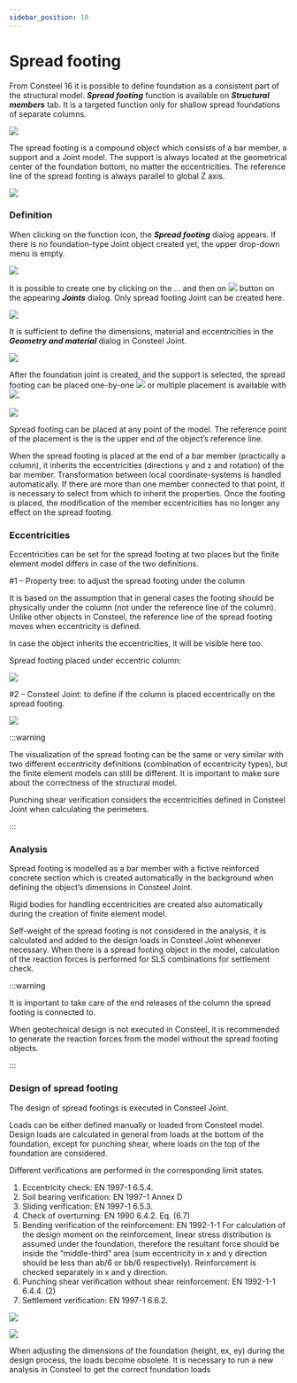 ```yaml
---
sidebar_position: 10
---
```

# Spread footing

From Consteel 16 it is possible to define foundation as a consistent part of the structural model. **_Spread footing_** function is available on **_Structural members_** tab. It is a targeted function only for shallow spread foundations of separate columns.

<!-- /wp:paragraph -->

<!-- wp:image {"align":"center","id":44437,"sizeSlug":"full","linkDestination":"none"} -->

![](./img/wp-content-uploads-2023-01-image-2.png)

<!-- /wp:image -->

<!-- wp:paragraph -->

The spread footing is a compound object which consists of a bar member, a support and a Joint model. The support is always located at the geometrical center of the foundation bottom, no matter the eccentricities. The reference line of the spread footing is always parallel to global Z axis.

<!-- /wp:paragraph -->

<!-- wp:image {"align":"center","id":44444,"sizeSlug":"full","linkDestination":"none"} -->

![](./img/wp-content-uploads-2023-01-image-3.png)

<!-- /wp:image -->

<!-- wp:heading {"level":3} -->

### Definition

<!-- /wp:heading -->

<!-- wp:paragraph -->

When clicking on the function icon, the **_Spread footing_** dialog appears. If there is no foundation-type Joint object created yet, the upper drop-down menu is empty.

<!-- /wp:paragraph -->

<!-- wp:image {"align":"center","id":44451,"width":476,"height":260,"sizeSlug":"full","linkDestination":"none"} -->

![](./img/wp-content-uploads-2023-01-image-4.png)

<!-- /wp:image -->

<!-- wp:paragraph -->

It is possible to create one by clicking on the … and then on ![](./img/wp-content-uploads-2022-12-JointCreateIcon.png) button on the appearing **_Joints_** dialog. Only spread footing Joint can be created here.

<!-- /wp:paragraph -->

<!-- wp:image {"align":"center","id":44465,"width":857,"height":149,"sizeSlug":"full","linkDestination":"none"} -->

![](./img/wp-content-uploads-2023-01-image-5.png)

<!-- /wp:image -->

<!-- wp:paragraph -->

It is sufficient to define the dimensions, material and eccentricities in the **_Geometry and material_** dialog in Consteel Joint.

<!-- /wp:paragraph -->

<!-- wp:image {"align":"center","id":44472,"width":615,"height":530,"sizeSlug":"full","linkDestination":"none"} -->

![](./img/wp-content-uploads-2023-01-image-6.png)

<!-- /wp:image -->

<!-- wp:paragraph -->

After the foundation joint is created, and the support is selected, the spread footing can be placed one-by-one ![](./img/wp-content-uploads-2022-12-Pencil_icon.png) or multiple placement is available with ![](./img/wp-content-uploads-2022-12-Arrow_icon.png).

<!-- /wp:paragraph -->

<!-- wp:image {"align":"center","id":44493,"width":473,"height":258,"sizeSlug":"full","linkDestination":"none"} -->

![](./img/wp-content-uploads-2023-01-image-7.png)

<!-- /wp:image -->

<!-- wp:paragraph -->

Spread footing can be placed at any point of the model. The reference point of the placement is the is the upper end of the object’s reference line.

<!-- /wp:paragraph -->

<!-- wp:paragraph -->

When the spread footing is placed at the end of a bar member (practically a column), it inherits the eccentricities (directions y and z and rotation) of the bar member. Transformation between local coordinate-systems is handled automatically. If there are more than one member connected to that point, it is necessary to select from which to inherit the properties. Once the footing is placed, the modification of the member eccentricities has no longer any effect on the spread footing.

<!-- /wp:paragraph -->

<!-- wp:heading {"level":3} -->

### Eccentricities

<!-- /wp:heading -->

<!-- wp:paragraph -->

Eccentricities can be set for the spread footing at two places but the finite element model differs in case of the two definitions.

<!-- /wp:paragraph -->

<!-- wp:paragraph -->

\#1 – Property tree: to adjust the spread footing under the column

<!-- /wp:paragraph -->

<!-- wp:paragraph -->

It is based on the assumption that in general cases the footing should be physically under the column (not under the reference line of the column). Unlike other objects in Consteel, the reference line of the spread footing moves when eccentricity is defined.

<!-- /wp:paragraph -->

<!-- wp:paragraph -->

In case the object inherits the eccentricities, it will be visible here too.

<!-- /wp:paragraph -->

<!-- wp:paragraph -->

Spread footing placed under eccentric column:

<!-- /wp:paragraph -->

<!-- wp:image {"align":"center","id":44500,"width":1028,"height":330,"sizeSlug":"full","linkDestination":"none"} -->

![](./img/wp-content-uploads-2023-01-image-8.png)

<!-- /wp:image -->

<!-- wp:paragraph -->

\#2 – Consteel Joint: to define if the column is placed eccentrically on the spread footing.

<!-- /wp:paragraph -->

<!-- wp:image {"align":"center","id":44507,"width":1031,"height":303,"sizeSlug":"full","linkDestination":"none"} -->

![](./img/wp-content-uploads-2023-01-image-9.png)

<!-- /wp:image -->

<!-- wp:image {"align":"left","id":44536,"width":138,"height":147,"sizeSlug":"full","linkDestination":"none"} -->


:::warning

The visualization of the spread footing can be the same or very similar with two different eccentricity definitions (combination of eccentricity types), but the finite element models can still be different. It is important to make sure about the correctness of the structural model.

Punching shear verification considers the eccentricities defined in Consteel Joint when calculating the perimeters.

:::
<!-- /wp:paragraph -->

<!-- wp:paragraph -->

<!-- /wp:paragraph -->

<!-- wp:heading {"level":3} -->

### Analysis

<!-- /wp:heading -->

<!-- wp:paragraph -->

Spread footing is modelled as a bar member with a fictive reinforced concrete section which is created automatically in the background when defining the object’s dimensions in Consteel Joint.

<!-- /wp:paragraph -->

<!-- wp:paragraph -->

Rigid bodies for handling eccentricities are created also automatically during the creation of finite element model.

<!-- /wp:paragraph -->

<!-- wp:paragraph -->

Self-weight of the spread footing is not considered in the analysis, it is calculated and added to the design loads in Consteel Joint whenever necessary. When there is a spread footing object in the model, calculation of the reaction forces is performed for SLS combinations for settlement check.

<!-- /wp:paragraph -->

<!-- wp:paragraph -->

<!-- /wp:paragraph -->

<!-- wp:image {"align":"left","id":44544,"width":144,"height":153,"sizeSlug":"full","linkDestination":"none"} -->


<!-- /wp:image -->

<!-- wp:paragraph -->

:::warning

It is important to take care of the end releases of the column the spread footing is connected to.

<!-- /wp:paragraph -->

<!-- wp:paragraph -->

When geotechnical design is not executed in Consteel, it is recommended to generate the reaction forces from the model without the spread footing objects.

:::

<!-- /wp:paragraph -->

<!-- wp:paragraph -->

<!-- /wp:paragraph -->

<!-- wp:paragraph -->

<!-- /wp:paragraph -->

<!-- wp:paragraph -->

<!-- /wp:paragraph -->

<!-- wp:paragraph -->

<!-- /wp:paragraph -->

<!-- wp:heading {"level":3} -->

### Design of spread footing

<!-- /wp:heading -->

<!-- wp:paragraph -->

The design of spread footings is executed in Consteel Joint.

<!-- /wp:paragraph -->

<!-- wp:paragraph -->

Loads can be either defined manually or loaded from Consteel model. Design loads are calculated in general from loads at the bottom of the foundation, except for punching shear, where loads on the top of the foundation are considered.

<!-- /wp:paragraph -->

<!-- wp:paragraph -->

Different verifications are performed in the corresponding limit states.

<!-- /wp:paragraph -->

<!-- wp:list {"ordered":true,"type":"1"} -->

1. Eccentricity check: EN 1997-1 6.5.4.
2. Soil bearing verification: EN 1997-1 Annex D
3. Sliding verification: EN 1997-1 6.5.3.
4. Check of overturning: EN 1990 6.4.2. Eq. (6.7)
5. Bending verification of the reinforcement: EN 1992-1-1 For calculation of the design moment on the reinforcement, linear stress distribution is assumed under the foundation, therefore the resultant force should be inside the “middle-third” area (sum eccentricity in x and y direction should be less than ab/6 or bb/6 respectively). Reinforcement is checked separately in x and y direction.
6. Punching shear verification without shear reinforcement: EN 1992-1-1 6.4.4. (2)
7. Settlement verification: EN 1997-1 6.6.2.

<!-- /wp:list -->

<!-- wp:paragraph -->

<!-- /wp:paragraph -->

<!-- wp:image {"align":"center","id":44551,"sizeSlug":"large","linkDestination":"none"} -->

![](./img/wp-content-uploads-2023-01-image-15-1024x187.png)

<!-- /wp:image -->

<!-- wp:paragraph -->

<!-- /wp:paragraph -->

<!-- wp:image {"align":"left","id":44558,"width":142,"height":151,"sizeSlug":"full","linkDestination":"none"} -->

![](./img/wp-content-uploads-2023-01-image-16.png)

<!-- /wp:image -->

<!-- wp:paragraph -->

<!-- /wp:paragraph -->

<!-- wp:paragraph -->

<!-- /wp:paragraph -->

<!-- wp:paragraph -->

When adjusting the dimensions of the foundation (height, ex, ey) during the design process, the loads become obsolete. It is necessary to run a new analysis in Consteel to get the correct foundation loads

<!-- /wp:paragraph -->
